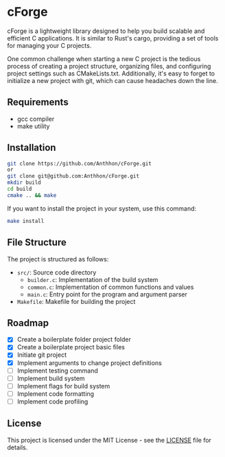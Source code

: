 # cForge
cForge is a lightweight library designed to help you build scalable and efficient C applications. It is similar to Rust's cargo, providing a set of tools for managing your C projects.

One common challenge when starting a new C project is the tedious process of creating a project structure, organizing files, and configuring project settings such as CMakeLists.txt. Additionally, it's easy to forget to initialize a new project with git, which can cause headaches down the line.

## Requirements
- gcc compiler
- make utility

## Installation

```bash
git clone https://github.com/Anthhon/cForge.git
or
git clone git@github.com:Anthhon/cForge.git
mkdir build
cd build
cmake .. && make
```
If you want to install the project in your system, use this command:
```bash
make install
```

## File Structure
The project is structured as follows:

-   `src/`: Source code directory
    -   `builder.c`: Implementation of the build system
    -   `common.c`: Implementation of common functions and values
    -   `main.c`: Entry point for the program and argument parser
-   `Makefile`: Makefile for building the project

## Roadmap
- [X] Create a boilerplate folder project folder
- [X] Create a boilerplate project basic files
- [X] Initiate git project
- [X] Implement arguments to change project definitions
- [ ] Implement testing command
- [ ] Implement build system
- [ ] Implement flags for build system
- [ ] Implement code formatting
- [ ] Implement code profiling

## License
This project is licensed under the MIT License - see the [LICENSE](LICENSE) file for details.
